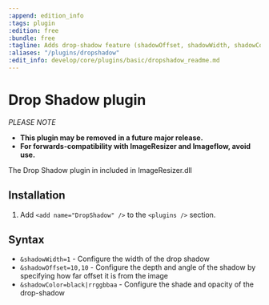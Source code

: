 ```yaml
---
:append: edition_info
:tags: plugin
:edition: free
:bundle: free
:tagline: Adds drop-shadow feature (shadowOffset, shadowWidth, shadowColor).
:aliases: "/plugins/dropshadow"
:edit_info: develop/core/plugins/basic/dropshadow_readme.md
---
```


# Drop Shadow plugin

*PLEASE NOTE*
* **This plugin may be removed in a future major release.**
* **For forwards-compatibility with ImageResizer and Imageflow, avoid use.**


The Drop Shadow plugin in included in ImageResizer.dll

## Installation

1. Add `<add name="DropShadow" />` to the `<plugins />` section.


## Syntax

* `&shadowWidth=1` - Configure the width of the drop shadow
* `&shadowOffset=10,10` - Configure the depth and angle of the shadow by specifying how far offset it is from the image
* `&shadowColor=black|rrggbbaa` - Configure the shade and opacity of the drop-shadow
